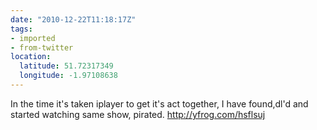 ```yaml
---
date: "2010-12-22T11:18:17Z"
tags:
- imported
- from-twitter
location:
  latitude: 51.72317349
  longitude: -1.97108638
---
```

In the time it's taken iplayer to get it's act together, I have found,dl'd and started watching same show, pirated. http://yfrog.com/hsflsuj
